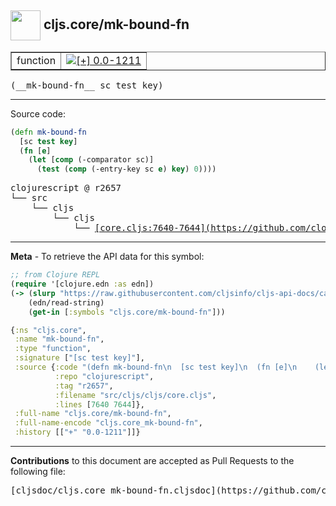 ## <img width="48px" valign="middle" src="http://i.imgur.com/Hi20huC.png"> cljs.core/mk-bound-fn

 <table border="1">
<tr>

<td>function</td>
<td><a href="https://github.com/cljsinfo/cljs-api-docs/tree/0.0-1211"><img valign="middle" alt="[+] 0.0-1211" src="https://img.shields.io/badge/+-0.0--1211-lightgrey.svg"></a> </td>
</tr>
</table>

 <samp>
(__mk-bound-fn__ sc test key)<br>
</samp>

---





Source code:

```clj
(defn mk-bound-fn
  [sc test key]
  (fn [e]
    (let [comp (-comparator sc)]
      (test (comp (-entry-key sc e) key) 0))))
```

 <pre>
clojurescript @ r2657
└── src
    └── cljs
        └── cljs
            └── <ins>[core.cljs:7640-7644](https://github.com/clojure/clojurescript/blob/r2657/src/cljs/cljs/core.cljs#L7640-L7644)</ins>
</pre>


---

__Meta__ - To retrieve the API data for this symbol:

```clj
;; from Clojure REPL
(require '[clojure.edn :as edn])
(-> (slurp "https://raw.githubusercontent.com/cljsinfo/cljs-api-docs/catalog/cljs-api.edn")
    (edn/read-string)
    (get-in [:symbols "cljs.core/mk-bound-fn"]))
```

```clj
{:ns "cljs.core",
 :name "mk-bound-fn",
 :type "function",
 :signature ["[sc test key]"],
 :source {:code "(defn mk-bound-fn\n  [sc test key]\n  (fn [e]\n    (let [comp (-comparator sc)]\n      (test (comp (-entry-key sc e) key) 0))))",
          :repo "clojurescript",
          :tag "r2657",
          :filename "src/cljs/cljs/core.cljs",
          :lines [7640 7644]},
 :full-name "cljs.core/mk-bound-fn",
 :full-name-encode "cljs.core_mk-bound-fn",
 :history [["+" "0.0-1211"]]}

```

---

__Contributions__ to this document are accepted as Pull Requests to the following file:

 <pre>
[cljsdoc/cljs.core_mk-bound-fn.cljsdoc](https://github.com/cljsinfo/cljs-api-docs/blob/master/cljsdoc/cljs.core_mk-bound-fn.cljsdoc)
</pre>

